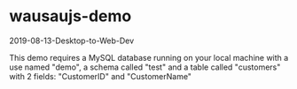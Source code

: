 # wausaujs-demo
 2019-08-13-Desktop-to-Web-Dev

This demo requires a MySQL database running on your local machine with a use named "demo", a schema called "test" and a table called "customers" with 2 fields: "CustomerID" and "CustomerName"
